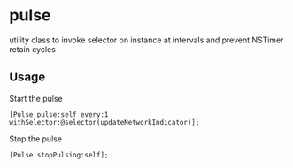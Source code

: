 pulse
=====

utility class to invoke selector on instance at intervals and prevent NSTimer retain cycles


Usage
-----
Start the pulse

    [Pulse pulse:self every:1 withSelector:@selector(updateNetworkIndicator)];

Stop the pulse

    [Pulse stopPulsing:self]; 
